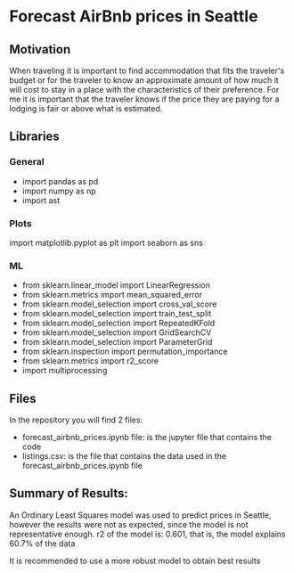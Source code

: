 
# Forecast AirBnb prices in Seattle

## Motivation
When traveling it is important to find accommodation that fits the traveler's budget or for the traveler to know an approximate amount of how much it will cost to stay in a place with the characteristics of their preference.
For me it is important that the traveler knows if the price they are paying for a lodging is fair or above what is estimated.

## Libraries
### General
* import pandas as pd
* import numpy as np 
* import ast

### Plots
import matplotlib.pyplot as plt
import seaborn as sns

### ML
* from sklearn.linear_model import LinearRegression
* from sklearn.metrics import mean_squared_error
* from sklearn.model_selection import cross_val_score
* from sklearn.model_selection import train_test_split
* from sklearn.model_selection import RepeatedKFold
* from sklearn.model_selection import GridSearchCV
* from sklearn.model_selection import ParameterGrid
* from sklearn.inspection import permutation_importance
* from sklearn.metrics import r2_score
* import multiprocessing

## Files 
In the repository you will find 2 files:
* forecast_airbnb_prices.ipynb file: is the jupyter file that contains the code
* listings.csv: is the file that contains the data used in the forecast_airbnb_prices.ipynb file

## Summary of Results:
An Ordinary Least Squares model was used to predict prices in Seattle, however the results were not as expected, since the model is not representative enough. r2 of the model is: 0.601, that is, the model explains 60.7% of the data

It is recommended to use a more robust model to obtain best results
